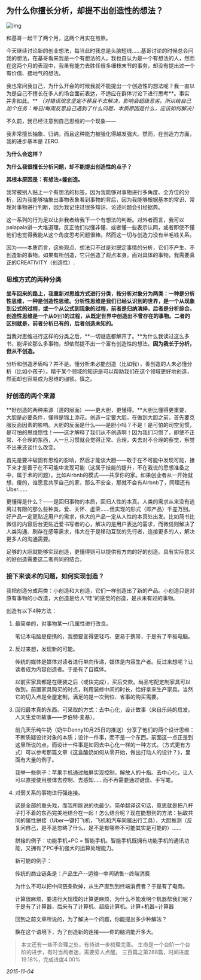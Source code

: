 ## 为什么你擅长分析，却提不出创造性的想法？

![img](http://mmbiz.qpic.cn/mmbiz/cicG9K6Wf5FbYDq1ia7MSBwqiaMILGoB6zgJSgzRHtBjic2HFEkfjeNqLOumXnsdkWywCbib5js2LXoziaBxogzd5ZJw/640?wx_fmt=jpeg&tp=webp&wxfrom=5)

和基哥一起干了两个月，这两个月实在煎熬。

今天继续讨论新的创业想法，每当此时我总是头脑短线……基哥讨论的时候总会问我的想法，在基哥看来我是一个有想法的人。我也自认为是一个有想法的人，然而在这两个月的表现中，我虽有能力去胜任很多细枝末节的事务，却没有提出过一个有价值、接地气的想法。

我也常问我自己，为什么开会的时候我就不能提出一个创造性的想法呢？我一直以为是自己不擅长在多人的场合面前表达，不适应在群体讨论下进行思考**。事实并非如此。** *（对错误观念坚定不移且不去解决，影响会超级恶劣。所以给自己加个任务：每日/每周反思自己遇到了什么问题，本质原因是什么，应该如何解决）*

不久前，我已经注意到自己思维的一个现象——

我非常擅长抽象、归纳，而且这种能力被强化得越发强大。然而，在创造力方面，我的进步基本是 ZERO.

**为什么会这样？**

**为什么我很擅长分析问题，却不能提出创造性的点子？**

**其根本原因是：有想法**≠**能创造。**

我常被别人贴上一个有想法的标签。因为我能够对事物进行多角度、全方位的分析，因为我能够抽象出事物表象看到事物的背后，因为我能够根据基本的常识、常理对事物进行判断，因为我记住过很多知识、论述问题会引经据典。

这一系列的行为足以让非我者给我下一个有想法的判断。对外者而言，我可以palapala讲一大堆道理，反正他们似懂非懂、或者懂一些表示认同，或者即使不懂他们也觉得我能从这个角度思考问题很棒。然而这一切与创造力没有半毛钱关系。

因为——本质而言，这些观点、想法只不过是对既定事情的分析，它们不产生、不创造新的事物。如果有所创造，它只创造了观点本身。面对具体的事物，我需要真正的CREATIVITY（创造性）.

### 思维方式的两种分类

**坐车回来的路上，我重新对思维方式进行分类，按分析对象分为两类：一种是分析性思维，一种是创造性思维。分析性思维是我们已经认识到的世界，是一个从现象到公式的过程，或一个从公式到现象的过程，前者是归纳演绎，后者是分析综合。创造性思维是一个从0**到1**的过程，从既定世界中创造出不曾存在的事物。二者的区别就是，前者分析已有的，后者创造未知的。**

当我对思维进行这样的分类之后，**一切谜底都解开了。**为什么我读过这么多书，能评论那么多事物，却依然提不出一个富有创造性的想法。**因为我长于分析，但从不创造。**

分析和创造矛盾吗？并不是。懂分析未必能创造（比如我），善创造的人未必懂分析（比如小孩子）。精于某个领域的知识是可以帮助我们在这个领域更好地创造，然而却也容易成为思维的枷锁。慎之。

### 好创造的两个来源

**好创造的两种来源（道的层面）——更大胆，更懂得。**大胆比懂得更重要，大胆是必要条件，懂得是锦上添花。创造一定要大胆，在做到大胆之前，首先要克服反面因素的影响。大胆的反面是什么——是胆小吗？不是！是可怕的司空见惯，是可怕的思维惯性！——这才解释了我们从不创造啊！因为我们习惯了，即使不正常、不合理的东西，人一旦习惯就会觉得正常、合理，失去对不合理的察觉，察觉不出来还谈什么改变。

首先是要冲破固有思维的影响，然后才能谈大胆——敢于在不可能中发现可能，接下来才是善于在不可能中发现可能（这属于技能的提升，不在我说的思想准备之中，属于术的问题）。比如Airbnb的模式——共享你的家。如果创业者从一开始就想，傻的，谁愿意共享自己的家，那么不安全，那就不会有Airbnb了，同理还有Uber……

更懂得是什么？——是回归事物的本质，回归人性的本真。人类的需求从来没有逃离过有限的那么些种类，爱、关怀、虚荣……但实现的形式（即产品）千差万别。好产品一定更贴近用户的需求，伟大的产品一定从人性的本真处出发。比如简书比微信的内容后台更贴近爱书写者的心，解决的是用户表达的需求，而微信则解决了人类沟通、刷存在感等需求，伟大在于是移动互联的先行者，连接更多的人，解决更多人的沟通需要。

足够的大胆就能够实现创造，更懂得则可以提供有方向的好的创造。具有实际意义的好创造需要这二者共同的结合。

### 接下来谈术的问题，如何实现创造？

我把创造分成两类：小创造和大创造，它们一样创造出了新的产品。小创造只是对原有事物的小改造，大创造是给人“哇”的感觉的创造，是从未有过的事物。

创造有以下4种方法：

1. 最简单的，对事物某一/几属性进行改良。

   笔记本电脑是便携的，我想要变得更轻巧、更易于携带，于是有了平板电脑。


2. 反过来想，发现新的可能。

   传统的媒体是媒体对读者进行单向传递，媒体是内容生产者。反过来想呢？让读者成为内容创造者。于是有了自媒体。

   以前买家具都是在硬装之后（或快完成），买后交款。尚品宅配定制家具可以做到，前置家具购买的时点，利用装修中间的时长，恰好拿来生产家具。当然它的切入点是全屋定制，满足的是一次到位、省事的购买需要。


3. 回归最本真的东西。可采取的方式：去中心化，设计故事（来自乐纯的启发。人天生爱听故事——罗伯特·麦基）。

   前几天乐纯牛奶（奶牛Denny10月25日的推送）分享了他们的两个设计思维：不断质疑设计对象的本质；设计一件事，而不是一个东西。前面这一点正是到这里所说的点，而设计一件事是如同去中心化一样的一种方式。（方式更有方式）可以参考那篇文章《这盒酸奶如何从零开始，做出打动人的设计？》，里面有大量的例子。

   我举一些例子：苹果手机通过触屏实现控制，解放人的十指。去中心化，让人可以直接使用肢体去控制、去感知……而不再需要通过键盘、手写笔。


4. 对弱关系的事物进行强连接。

   这是全部的重头戏，而我所能说的也最少。简单翻译这句话，意思就是把八杆子打不着的东西完美地结合在一起！怎么结合呢？现在能想到的方法：抽取共同的属性拼接（Uber一键打飞机，飞机和汽车同属出行工具），大胆推测（反复问自己，是不是忽略了什么，是不是有哪些不可能其实是可能的）……

   拼接的例子：功能手机+PC = 智能手机。智能手机既拥有功能手机的通讯功能，又拥有了PC手机强大的运算处理能力。

   新可能的例子：

   传统的商业链条是：产品生产--运输--中间销售--终端消费

   为什么不可以把中间链条砍掉，从生产直到到终端消费者？于是有了电商。

   计算很麻烦，要进行大规模的计算更麻烦，为什么不能发明个机器帮我们呢？于是有了计算器，后来有了计算机、超级计算机。计算+机器=计算器

   回到之前文章所说的，为了解决一个问题，你能提出多少种解法？

   换在这个语境下，为了创造新的连接——你的脑洞能开多大。

> 本文还有一些不合理之处，有待进一步梳理完善。
> 生命是一个台阶一个台阶的进步，有时当局者迷，需要旁人点醒。
> 三百篇之第288篇，时间进度19.18%，完成进度4.00%

*2015-11-04*
